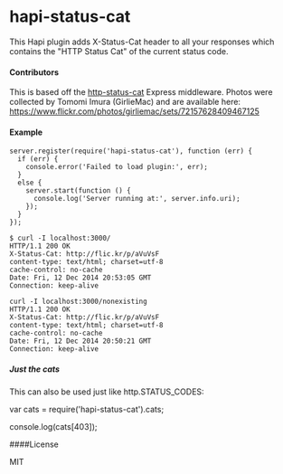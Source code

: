hapi-status-cat
================

This Hapi plugin adds X-Status-Cat header to all your responses which contains the "HTTP Status Cat" of the current status code.

#### Contributors

This is based off the [http-status-cat](https://www.npmjs.com/package/http-status-cats) Express middleware. Photos were collected by Tomomi Imura (GirlieMac) and are available here: https://www.flickr.com/photos/girliemac/sets/72157628409467125


#### Example

```
server.register(require('hapi-status-cat'), function (err) {
  if (err) {
    console.error('Failed to load plugin:', err);
  }
  else {
    server.start(function () {
      console.log('Server running at:', server.info.uri);
    });
  }
});
```

```
$ curl -I localhost:3000/
HTTP/1.1 200 OK
X-Status-Cat: http://flic.kr/p/aVuVsF
content-type: text/html; charset=utf-8
cache-control: no-cache
Date: Fri, 12 Dec 2014 20:53:05 GMT
Connection: keep-alive
```

```
curl -I localhost:3000/nonexisting
HTTP/1.1 200 OK
X-Status-Cat: http://flic.kr/p/aVuVsF
content-type: text/html; charset=utf-8
cache-control: no-cache
Date: Fri, 12 Dec 2014 20:50:21 GMT
Connection: keep-alive
```

##### Just the cats

This can also be used just like http.STATUS_CODES:

var cats = require('hapi-status-cat').cats;

console.log(cats[403]);

####License

MIT
